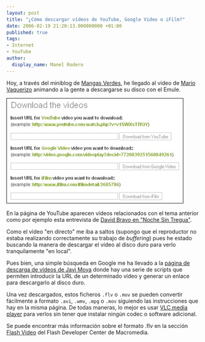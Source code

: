 ```yaml
---
layout: post
title: "¿Cómo descargar vídeos de YouTube, Google Video o iFilm?"
date: 2006-02-19 21:20:13.000000000 +01:00
published: true
tags:
- Internet
- YouTube
author:
  display_name: Manel Rodero
---
```


Hoy, a través del miniblog de [Mangas Verdes][2], he llegado al vídeo de [Mario Vaquerizo][3] animando a la gente a descargarse su disco con el Emule.

![Download Videos Scripts by Javi Moya][1]

En la página de YouTube aparecen vídeos relacionados con el tema anterior como por ejemplo esta entrevista de [David Bravo en "Noche Sin Tregua"][4].

Como el vídeo "en directo" me iba a saltos (supongo que el reproductor no estaba realizando correctamente su trabajo de _buffering_) pues he estado buscando la manera de descargar el vídeo al disco duro para verlo tranquilamente "en local".

Pues bien, una simple búsqueda en Google me ha llevado a la [página de descarga de vídeos de Javi Moya][5] donde hay una serie de scripts que permiten introducir la URL de un determinado vídeo y generar un enlace para descargarlo al disco duro.

Una vez descargados, estos ficheros `.flv` o `.mov` se pueden convertir fácilmente a formato `.avi`, `.wmv`, `.mpg` o `.mov` siguiendo las instrucciones que hay en la misma página. De todas maneras, lo mejor es usar [VLC media player][6] para verlos sin tener que instalar ningún codec o software adicional.

Se puede encontrar más información sobre el formato .flv en la sección [Flash Video][7] del Flash Developer Center de Macromedia.

[1]: /assets/img/blog/2006-02-19_image_1.jpg "Download Videos Scripts by Javi Moya"
[2]: http://mangasverdes.es/
[3]: http://www.youtube.com/watch?v=K6c6Rp5VU88
[4]: http://www.youtube.com/?v=yWR_g0Pyn14
[5]: http://javimoya.com/blog/download-videos/
[6]: http://www.videolan.org/vlc/
[7]: http://www.macromedia.com/devnet/flash/video.html
